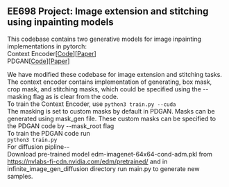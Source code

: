 ## EE698 Project: Image extension and stitching using inpainting models

This codebase contains two generative models for image inpainting implementations in pytorch:<br/>
Context Encoder[[Code](https://github.com/BoyuanJiang/context_encoder_pytorch/blob/master/train.py)][[Paper](https://arxiv.org/pdf/1604.07379.pdf)]<br/>
PDGAN[[Code](https://github.com/KumapowerLIU/PD-GAN/tree/main)][[Paper](https://arxiv.org/pdf/2105.02201.pdf)]

We have modified these codebase for image extension and stitching tasks. 
The context encoder contains implementation of generating, box mask, crop mask, and stitching masks, which could be specified using the --masking flag as is clear from the code. <br/>
To train the Context Encoder, use 
`
python3 train.py --cuda
`
<br/>
The masking is set to custom masks by default in PDGAN. Masks can be generated using mask_gen file. These custom masks can be specified to the PDGAN code by --mask_root flag
<br/>
To train the PDGAN code run <br/>
`
python3 train.py
`
<br/>
For diffusion pipline--<br/>
Download pre-trained model edm-imagenet-64x64-cond-adm.pkl from https://nvlabs-fi-cdn.nvidia.com/edm/pretrained/ and in infinite_image_gen_diffusion directory run main.py to generate new samples.
